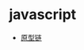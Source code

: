 # javascript
- [原型链](https://github.com/ArcherGrey/study/blob/master/JavaScript/frontend/javascript/prototype.md)



